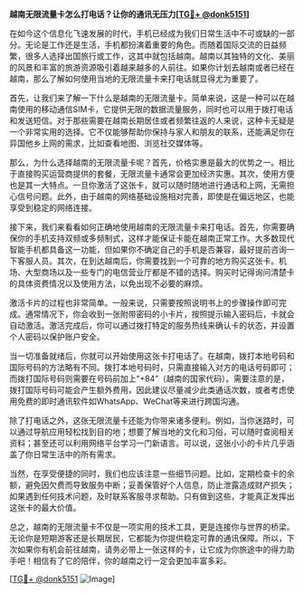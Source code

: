 **越南无限流量卡怎么打电话？让你的通讯无压力[[TG💪+ @donk5151](https://t.me/s/donk5151)]**

在如今这个信息化飞速发展的时代，手机已经成为我们日常生活中不可或缺的一部分。无论是工作还是生活，手机都扮演着重要的角色。而随着国际交流的日益频繁，很多人选择出国旅行或工作，这其中就包括越南。越南以其独特的文化、美丽的风景和丰富的旅游资源吸引着越来越多的人前往。如果你计划去越南或者已经在越南，那么了解如何使用当地的无限流量卡来打电话就显得尤为重要了。

首先，让我们来了解一下什么是越南的无限流量卡。简单来说，这是一种可以在越南使用的移动通信SIM卡，它提供无限的数据流量服务，同时也可以用于拨打电话和发送短信。对于那些需要在越南长期居住或者频繁往返的人来说，这种卡无疑是一个非常实用的选择。它不仅能够帮助你保持与家人和朋友的联系，还能满足你在异国他乡上网的需求，比如查看地图、浏览社交媒体等。

那么，为什么选择越南的无限流量卡呢？首先，价格实惠是最大的优势之一。相比于直接购买运营商提供的套餐，无限流量卡通常会更加经济实惠。其次，使用方便也是其一大特点。一旦你激活了这张卡，就可以随时随地进行通话和上网，无需担心信号问题。此外，由于越南的网络基础设施相对完善，即使是在偏远地区，也能享受到稳定的网络连接。

接下来，我们来看看如何正确地使用越南的无限流量卡来打电话。首先，你需要确保你的手机支持双频或多频制式，这样才能保证卡能在越南正常工作。大多数现代智能手机都具备这一功能，但如果你不确定自己的手机是否兼容，最好提前咨询一下客服人员。其次，在到达越南后，你需要找到一个可靠的地方购买这张卡。机场、大型商场以及一些专门的电信营业厅都是不错的选择。购买时记得询问清楚卡的具体资费情况以及使用方法，以免出现不必要的麻烦。

激活卡片的过程也非常简单。一般来说，只需要按照说明书上的步骤操作即可完成。通常情况下，你会收到一张附带密码的小卡片，按照提示输入密码后，卡就会自动激活。激活完成后，你可以通过拨打特定的服务热线来确认卡的状态，并设置个人密码以保护账户安全。

当一切准备就绪后，你就可以开始使用这张卡打电话了。在越南，拨打本地号码和国际号码的方法略有不同。拨打本地号码时，只需直接输入对方的电话号码即可；而拨打国际号码则需要在号码前加上“+84”（越南的国家代码）。需要注意的是，拨打国际号码可能会产生额外费用，因此建议尽量减少此类通话次数，或者考虑使用免费的即时通讯软件如WhatsApp、WeChat等来进行跨国沟通。

除了打电话之外，这张无限流量卡还能为你带来诸多便利。例如，当你迷路时，可以通过导航应用轻松找到目的地；想要了解当地的文化和习俗，可以随时查阅相关资料；甚至还可以利用网络平台学习一门新语言。可以说，这张小小的卡片几乎涵盖了你日常生活中的所有需求。

当然，在享受便捷的同时，我们也应该注意一些细节问题。比如，定期检查卡的余额，避免因欠费而导致服务中断；妥善保管好个人信息，防止泄露造成财产损失；如果遇到任何技术问题，及时联系客服寻求帮助。只有做到这些，才能真正发挥出这张卡的最大价值。

总之，越南的无限流量卡不仅是一项实用的技术工具，更是连接你与世界的桥梁。无论你是短期游客还是长期居民，它都能为你提供稳定可靠的通讯保障。所以，下次如果你有机会前往越南，请务必带上一张这样的卡，让它成为你旅途中的得力助手吧！相信有了它的陪伴，你的越南之行一定会更加丰富多彩。

[[TG💪+ @donk5151](https://t.me/s/donk5151) ![Image](https://i.postimg.cc/rwNCRYN7/Snipaste-2025-04-30-17-27-05.png)]